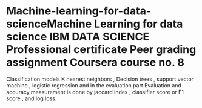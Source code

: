 # Machine-learning-for-data-scienceMachine Learning for data science IBM DATA SCIENCE Professional certificate Peer grading assignment Coursera course no. 8
Classification models K nearest neighbors , Decision trees , support vector machine , logistic regression and in the evaluation part Evaluation and accuracy measurement is done by jaccard index , classifier score or F1 score , and log loss. 
